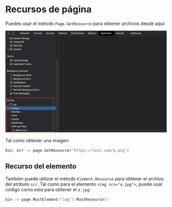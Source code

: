 # Recursos de página

Puedes usar el método `Page.GetResource` para obtener archivos desde aquí:

![recursos de página](page-resources.png)

Tal como obtener una imagen:

```go
bin, err := page.GetResource("https://test.com/a.png")
```

## Recurso del elemento

También puede utilizar el método `Element.Resource` para obtener el archivo del atributo `src`. Tal como para el elemento `<img src="a.jpg">`, puede usar código como este para obtener el `a.jpg`:

```go
bin := page.MustElement("img").MustResource()
```
